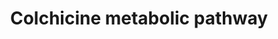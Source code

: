 ---
annotations:
- id: PW:0000375
  parent: regulatory pathway
  type: Pathway Ontology
  value: phase I biotransformation pathway via cytochrome P450
authors:
- Mkutmon
- Eweitz
description: P450-mediated biotransformation pathway of colchicine with the CYP3A4,
  while colchicine inhibits the expression of this enzyme.
last-edited: 2021-05-21
organisms:
- Bos taurus
redirect_from:
- /index.php/Pathway:WP3187
- /instance/WP3187
- /instance/WP3187_rr117489
revision: r117489
schema-jsonld:
- '@context': https://schema.org/
  '@id': https://wikipathways.github.io/pathways/WP3187.html
  '@type': Dataset
  creator:
    '@type': Organization
    name: WikiPathways
  description: P450-mediated biotransformation pathway of colchicine with the CYP3A4,
    while colchicine inhibits the expression of this enzyme.
  keywords:
  - 2DMC
  - 3DMC
  - CYP3A4
  - Colchicine
  license: CC0
  name: Colchicine metabolic pathway
seo: CreativeWork
title: Colchicine metabolic pathway
wpid: WP3187
---